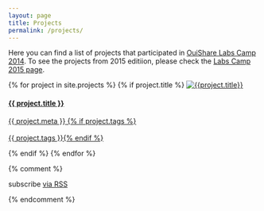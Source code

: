 ```yaml
---
layout: page
title: Projects
permalink: /projects/
---
```


Here you can find a list of projects that participated in [OuiShare Labs Camp 2014](/events/ouishare-labs-camp-paris-2014/). To see the projects from 2015 editiion, please check the [Labs Camp 2015 page](http://camp.ouisharelabs.net/2015/#apps).



<div class="list-group">
  {% for project in site.projects %}
    {% if project.title %}
    <a href="{{ project.url | prepend: site.baseurl }}" class="list-group-item project">
      <img src="{% if project.image %}{{site.baseurl}}/img/projects/{{project.image}}{% else %}{{site.baseurl}}/img/cogs220.png{% endif %}" alt="{{project.title}}" title="{{project.meta}}" class="img-rounded project-logo img-responsive" />
      <h4 class="list-group-item-heading">{{ project.title }}</h4>
      <p class="list-group-item-text">
        {{ project.meta }}
        {% if project.tags %}<br/><br/>{{ project.tags }}{% endif %}
      </p>
    </a>
    {% endif %}
  {% endfor %}
</div>



  {% comment %}
  <p class="rss-subscribe">subscribe <a href="{{ "/feed.xml" | prepend: site.baseurl }}">via RSS</a></p>
  {% endcomment %}

